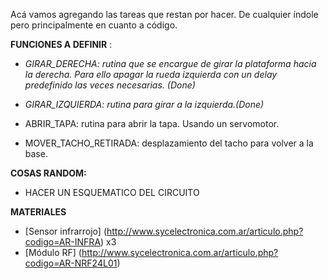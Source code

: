   
Acá vamos agregando las tareas que restan por hacer. De cualquier índole pero principalmente en cuanto a código.


**FUNCIONES A DEFINIR** :

- _GIRAR_DERECHA: rutina que se encargue de girar la plataforma hacia la derecha. Para ello apagar la rueda izquierda con un delay predefinido las veces necesarias. (Done)_

- _GIRAR_IZQUIERDA: rutina para girar a la izquierda.(Done)_

- ABRIR_TAPA: rutina para abrir la tapa. Usando un servomotor.

- MOVER_TACHO_RETIRADA: desplazamiento del tacho para volver a la base.

**COSAS RANDOM:**

- HACER UN ESQUEMATICO DEL CIRCUITO

**MATERIALES**
- [Sensor infrarrojo] (http://www.sycelectronica.com.ar/articulo.php?codigo=AR-INFRA) x3
- [Módulo RF] (http://www.sycelectronica.com.ar/articulo.php?codigo=AR-NRF24L01) 
